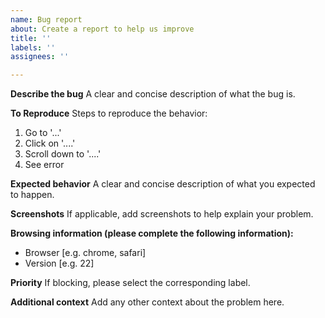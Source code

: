 ```yaml
---
name: Bug report
about: Create a report to help us improve
title: ''
labels: ''
assignees: ''

---
```


**Describe the bug**
A clear and concise description of what the bug is.

**To Reproduce**
Steps to reproduce the behavior:
1. Go to '...'
2. Click on '....'
3. Scroll down to '....'
4. See error

**Expected behavior**
A clear and concise description of what you expected to happen.

**Screenshots**
If applicable, add screenshots to help explain your problem.

**Browsing information (please complete the following information):**
 - Browser [e.g. chrome, safari]
 - Version [e.g. 22]

**Priority**
If blocking, please select the corresponding label.

**Additional context**
Add any other context about the problem here.
